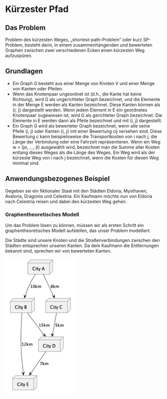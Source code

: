 # Kürzester Pfad

## Das Problem
Problem des kürzesten Weges, „shortest-path-Problem“ oder kurz SP-Problem, besteht darin, in einem zusammenhängenden und
bewerteten Graphen zwischen zwei verschiedenen Ecken einen kürzesten Weg aufzuspüren.

## Grundlagen
- Ein Graph G besteht aus einer Menge von Knoten V und einer Menge von Kanten oder Pfeilen.
- Wenn das Knotenpaar ungeordnet ist (d.h., die Kante hat keine Richtung), wird G als ungerichteter Graph bezeichnet, und 
die Elemente in der Menge E werden als Kanten bezeichnet. Diese Kanten können als {i, j} dargestellt werden. Wenn jedem 
Element in E ein geordnetes Knotenpaar zugewiesen ist, wird G als gerichteter Graph bezeichnet. Die Elemente in E werden
dann als Pfeile bezeichnet und mit (i, j) dargestellt.
- Ein Graph G wird als bewerteter Graph bezeichnet, wenn alle seine Pfeile (i, j) oder Kanten {i, j} mit einer 
Bewertung cij versehen sind. Diese Bewertung c kann beispielsweise die Transportkosten von i nach j, die Länge 
der Verbindung oder eine Fahrzeit repräsentieren. Wenn ein Weg w = (jo, ..., jt) ausgewählt wird, bezeichnet man die
Summe aller Kosten entlang dieses Weges als die Länge des Weges. Ein Weg wird als der kürzeste Weg von i nach j 
bezeichnet, wenn die Kosten für diesen Weg minimal sind.

## Anwendungsbezogenes Beispiel
Gegeben sei ein fiktionaler Staat mit den Städten Eldoria, Mysthaven, Avaloria, Dragonia und Celestria. Ein Kaufmann
möchte nun von Eldoria nach Celestria reisen und dabei den kürzesten Weg gehen.

### Graphentheoretisches Modell 
Um das Problem lösen zu können, müssen wir als ersten Schritt ein graphentheoretisches Modell aufstellen, das unser
Problem modelliert.

Die Städte sind unsere Knoten und die Straßenverbindungen zwischen den Städten entsprechen unseren Kanten. Da dem
Kaufmann die Entfernungen bekannt sind, sprechen wir von bewerteten Kanten.

![City](docs/german-distances.png)
